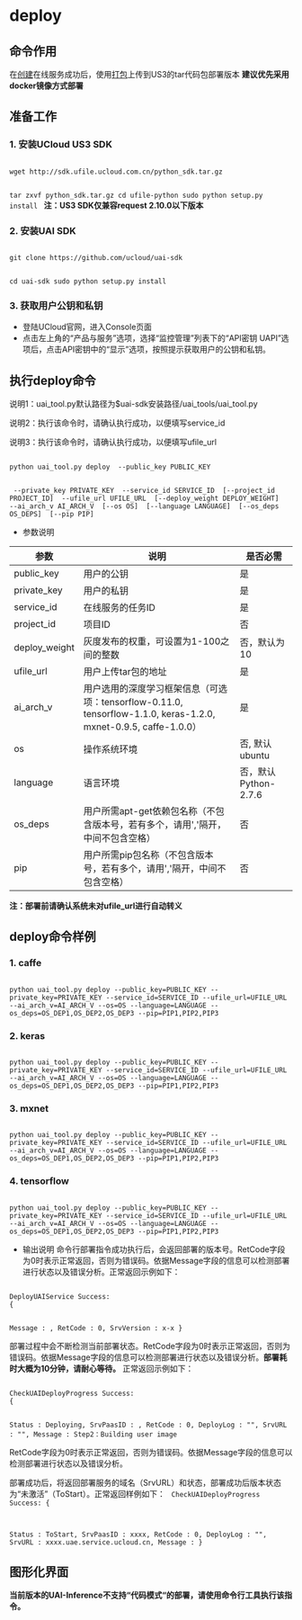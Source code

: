 

# deploy
## 命令作用
在[创建](uai-inference/use/oplist/create)在线服务成功后，使用[打包](uai-inference/use/oplist/packdata)上传到US3的tar代码包部署版本 
**建议优先采用docker镜像方式部署**

## 准备工作
### 1. 安装UCloud US3 SDK  

<code>
wget http://sdk.ufile.ucloud.com.cn/python_sdk.tar.gz

tar zxvf python_sdk.tar.gz
cd ufile-python
sudo python setup.py install
</code>
**注：US3 SDK仅兼容request 2.10.0以下版本**

### 2. 安装UAI SDK

<code>
git clone https://github.com/ucloud/uai-sdk

cd uai-sdk
sudo python setup.py install
</code>

### 3. 获取用户公钥和私钥 

  * 登陆UCloud官网，进入Console页面
  * 点击左上角的“产品与服务”选项，选择“监控管理”列表下的“API密钥 UAPI”选项后，点击API密钥中的“显示”选项，按照提示获取用户的公钥和私钥。

## 执行deploy命令
说明1：uai\_tool.py默认路径为$uai-sdk安装路径/uai\_tools/uai\_tool.py 

说明2：执行该命令时，请确认[](uai-inference/use/oplist/create)执行成功，以便填写service\_id 

说明3：执行该命令时，请确认[](uai-inference/use/oplist/packdata)执行成功，以便填写ufile\_url 

<code>
python uai_tool.py deploy  --public_key PUBLIC_KEY

​			     --private_key PRIVATE_KEY 
​		             --service_id SERVICE_ID
​			     [--project_id PROJECT_ID] 
​                             --ufile_url UFILE_URL
​			     [--deploy_weight DEPLOY_WEIGHT]
​			     --ai_arch_v AI_ARCH_V
​                             [--os OS]
​                             [--language LANGUAGE]
​                             [--os_deps OS_DEPS]
​                             [--pip PIP]
</code>

  * 参数说明

| 参数 | 说明 | 是否必需 |
| ---- | ---- | -------- |
| public\_key | 用户的公钥 | 是 |
| private\_key | 用户的私钥 | 是 |
| service\_id | 在线服务的任务ID | 是 |
| project\_id | 项目ID | 否 |
| deploy\_weight | 灰度发布的权重，可设置为1-100之间的整数 | 否，默认为10 |
| ufile\_url | 用户上传tar包的地址 | 是 |
| ai\_arch\_v| 用户选用的深度学习框架信息（可选项：tensorflow-0.11.0, tensorflow-1.1.0, keras-1.2.0, mxnet-0.9.5, caffe-1.0.0）| 是|
|os |操作系统环境 |否, 默认ubuntu |
|language |语言环境 |否，默认Python-2.7.6 |
|os\_deps |用户所需apt-get依赖包名称（不包含版本号，若有多个，请用','隔开，中间不包含空格）|否 |
|pip |用户所需pip包名称（不包含版本号，若有多个，请用','隔开，中间不包含空格）|否 |

**注：部署前请确认系统未对ufile_url进行自动转义**

## deploy命令样例

### 1. caffe

<code>
python uai_tool.py deploy --public_key=PUBLIC_KEY --private_key=PRIVATE_KEY --service_id=SERVICE_ID --ufile_url=UFILE_URL --ai_arch_v=AI_ARCH_V --os=OS --language=LANGUAGE --os_deps=OS_DEP1,OS_DEP2,OS_DEP3 --pip=PIP1,PIP2,PIP3
</code>

### 2. keras

<code>
python uai_tool.py deploy --public_key=PUBLIC_KEY --private_key=PRIVATE_KEY --service_id=SERVICE_ID --ufile_url=UFILE_URL --ai_arch_v=AI_ARCH_V --os=OS --language=LANGUAGE --os_deps=OS_DEP1,OS_DEP2,OS_DEP3 --pip=PIP1,PIP2,PIP3
</code>

### 3. mxnet

<code>
python uai_tool.py deploy --public_key=PUBLIC_KEY --private_key=PRIVATE_KEY --service_id=SERVICE_ID --ufile_url=UFILE_URL --ai_arch_v=AI_ARCH_V --os=OS --language=LANGUAGE --os_deps=OS_DEP1,OS_DEP2,OS_DEP3 --pip=PIP1,PIP2,PIP3
</code>

### 4. tensorflow

<code>
python uai_tool.py deploy --public_key=PUBLIC_KEY --private_key=PRIVATE_KEY --service_id=SERVICE_ID --ufile_url=UFILE_URL --ai_arch_v=AI_ARCH_V --os=OS --language=LANGUAGE --os_deps=OS_DEP1,OS_DEP2,OS_DEP3 --pip=PIP1,PIP2,PIP3
</code>

  * 输出说明
命令行部署指令成功执行后，会返回部署的版本号。RetCode字段为0时表示正常返回，否则为错误码。依据Message字段的信息可以检测部署进行状态以及错误分析。正常返回示例如下：

<code>
DeployUAIService Success:
{

Message : ,
RetCode : 0,
SrvVersion : x-x
}
</code>

部署过程中会不断检测当前部署状态。RetCode字段为0时表示正常返回，否则为错误码。依据Message字段的信息可以检测部署进行状态以及错误分析。**部署耗时大概为10分钟，请耐心等待。**
正常返回示例如下：

<code>
CheckUAIDeployProgress Success:
{

Status : Deploying,
SrvPaasID : ,
RetCode : 0,
DeployLog : "",
SrvURL : "",
Message : Step2：Building user image
</code>

RetCode字段为0时表示正常返回，否则为错误码。依据Message字段的信息可以检测部署进行状态以及错误分析。 

部署成功后，将返回部署服务的域名（SrvURL）和状态，部署成功后版本状态为“未激活”（ToStart）。正常返回样例如下：
<code>
CheckUAIDeployProgress Success:
{

Status : ToStart,
SrvPaasID : xxxx,
RetCode : 0,
DeployLog : "",
SrvURL : xxxx.uae.service.ucloud.cn,
Message :
}
</code>

## 图形化界面

**当前版本的UAI-Inference不支持“代码模式“的部署，请使用命令行工具执行该指令。**



